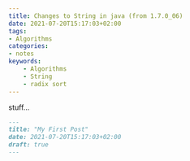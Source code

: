 ```yaml
---
title: Changes to String in java (from 1.7.0_06)
date: 2021-07-20T15:17:03+02:00
tags:
- Algorithms
categories:
- notes
keywords:
    - Algorithms
    - String
    - radix sort
---
```


stuff...

```md
---
title: "My First Post"
date: 2021-07-20T15:17:03+02:00
draft: true
---
```
